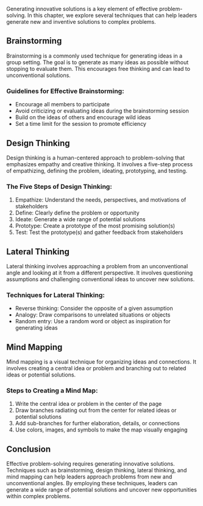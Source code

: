 
Generating innovative solutions is a key element of effective problem-solving. In this chapter, we explore several techniques that can help leaders generate new and inventive solutions to complex problems.

Brainstorming
-------------

Brainstorming is a commonly used technique for generating ideas in a group setting. The goal is to generate as many ideas as possible without stopping to evaluate them. This encourages free thinking and can lead to unconventional solutions.

### Guidelines for Effective Brainstorming:

* Encourage all members to participate
* Avoid criticizing or evaluating ideas during the brainstorming session
* Build on the ideas of others and encourage wild ideas
* Set a time limit for the session to promote efficiency

Design Thinking
---------------

Design thinking is a human-centered approach to problem-solving that emphasizes empathy and creative thinking. It involves a five-step process of empathizing, defining the problem, ideating, prototyping, and testing.

### The Five Steps of Design Thinking:

1. Empathize: Understand the needs, perspectives, and motivations of stakeholders
2. Define: Clearly define the problem or opportunity
3. Ideate: Generate a wide range of potential solutions
4. Prototype: Create a prototype of the most promising solution(s)
5. Test: Test the prototype(s) and gather feedback from stakeholders

Lateral Thinking
----------------

Lateral thinking involves approaching a problem from an unconventional angle and looking at it from a different perspective. It involves questioning assumptions and challenging conventional ideas to uncover new solutions.

### Techniques for Lateral Thinking:

* Reverse thinking: Consider the opposite of a given assumption
* Analogy: Draw comparisons to unrelated situations or objects
* Random entry: Use a random word or object as inspiration for generating ideas

Mind Mapping
------------

Mind mapping is a visual technique for organizing ideas and connections. It involves creating a central idea or problem and branching out to related ideas or potential solutions.

### Steps to Creating a Mind Map:

1. Write the central idea or problem in the center of the page
2. Draw branches radiating out from the center for related ideas or potential solutions
3. Add sub-branches for further elaboration, details, or connections
4. Use colors, images, and symbols to make the map visually engaging

Conclusion
----------

Effective problem-solving requires generating innovative solutions. Techniques such as brainstorming, design thinking, lateral thinking, and mind mapping can help leaders approach problems from new and unconventional angles. By employing these techniques, leaders can generate a wide range of potential solutions and uncover new opportunities within complex problems.

